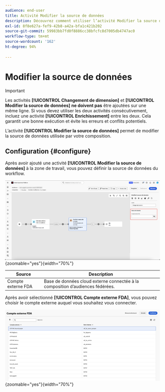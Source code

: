 ```yaml
---
audience: end-user
title: Activité Modifier la source de données
description: Découvrez comment utiliser l’activité Modifier la source de données pour modifier la source de données utilisée par votre composition, ce qui offre plus de flexibilité dans la gestion des données au sein d’une composition.
exl-id: 8f8e627a-fef9-42b8-a42a-bfa1c421b202
source-git-commit: 59983bb7fd0f8886cc38bfcfc8d7005db4747ac0
workflow-type: tm+mt
source-wordcount: '162'
ht-degree: 94%

---
```


# Modifier la source de données

>[!IMPORTANT]
>
>Les activités **[!UICONTROL Changement de dimension]** et **[!UICONTROL Modifier la source de données]** **ne doivent pas** être ajoutées sur une même ligne. Si vous devez utiliser les deux activités consécutivement, incluez une activité **[!UICONTROL Enrichissement]** entre les deux. Cela garantit une bonne exécution et évite les erreurs et conflits potentiels.

L’activité **[!UICONTROL Modifier la source de données]** permet de modifier la source de données utilisée par votre composition.

## Configuration {#configure}

Après avoir ajouté une activité **[!UICONTROL Modifier la source de données]** à la zone de travail, vous pouvez définir la source de données du workflow.

![L’option de source de données est mise en surbrillance dans l’espace de travail Composition d’audiences fédérées.](/help/compositions/assets/change-data-source/configure.png){zoomable="yes"}{width="70%"}

| Source | Description |
| ------ | ----------- |
| Compte externe FDA | Base de données cloud externe connectée à la composition d’audiences fédérées. |

Après avoir sélectionné **[!UICONTROL Compte externe FDA]**, vous pouvez choisir le compte externe auquel vous souhaitez vous connecter.

![La fenêtre contextuelle affichant les options du compte externe s’affiche.](/help/compositions/assets/change-data-source/fda-external-account.png){zoomable="yes"}{width="70%"}
